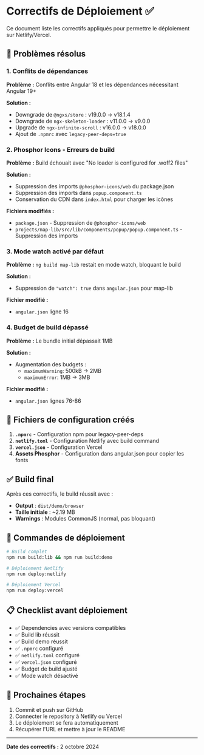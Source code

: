 # Correctifs de Déploiement ✅

Ce document liste les correctifs appliqués pour permettre le déploiement sur Netlify/Vercel.

## 🔧 Problèmes résolus

### 1. Conflits de dépendances

**Problème :** Conflits entre Angular 18 et les dépendances nécessitant Angular 19+

**Solution :**
- Downgrade de `@ngxs/store` : v19.0.0 → v18.1.4
- Downgrade de `ngx-skeleton-loader` : v11.0.0 → v9.0.0
- Upgrade de `ngx-infinite-scroll` : v16.0.0 → v18.0.0
- Ajout de `.npmrc` avec `legacy-peer-deps=true`

### 2. Phosphor Icons - Erreurs de build

**Problème :** Build échouait avec "No loader is configured for .woff2 files"

**Solution :**
- Suppression des imports `@phosphor-icons/web` du package.json
- Suppression des imports dans `popup.component.ts`
- Conservation du CDN dans `index.html` pour charger les icônes

**Fichiers modifiés :**
- `package.json` - Suppression de `@phosphor-icons/web`
- `projects/map-lib/src/lib/components/popup/popup.component.ts` - Suppression des imports

### 3. Mode watch activé par défaut

**Problème :** `ng build map-lib` restait en mode watch, bloquant le build

**Solution :**
- Suppression de `"watch": true` dans `angular.json` pour map-lib

**Fichier modifié :**
- `angular.json` ligne 16

### 4. Budget de build dépassé

**Problème :** Le bundle initial dépassait 1MB

**Solution :**
- Augmentation des budgets :
  - `maximumWarning`: 500kB → 2MB
  - `maximumError`: 1MB → 3MB

**Fichier modifié :**
- `angular.json` lignes 76-86

## 📝 Fichiers de configuration créés

1. **`.npmrc`** - Configuration npm pour legacy-peer-deps
2. **`netlify.toml`** - Configuration Netlify avec build command
3. **`vercel.json`** - Configuration Vercel
4. **Assets Phosphor** - Configuration dans angular.json pour copier les fonts

## ✅ Build final

Après ces correctifs, le build réussit avec :
- **Output** : `dist/demo/browser`
- **Taille initiale** : ~2.19 MB
- **Warnings** : Modules CommonJS (normal, pas bloquant)

## 🚀 Commandes de déploiement

```bash
# Build complet
npm run build:lib && npm run build:demo

# Déploiement Netlify
npm run deploy:netlify

# Déploiement Vercel
npm run deploy:vercel
```

## 📋 Checklist avant déploiement

- ✅ Dependencies avec versions compatibles
- ✅ Build lib réussit
- ✅ Build demo réussit
- ✅ `.npmrc` configuré
- ✅ `netlify.toml` configuré
- ✅ `vercel.json` configuré
- ✅ Budget de build ajusté
- ✅ Mode watch désactivé

## 🎯 Prochaines étapes

1. Commit et push sur GitHub
2. Connecter le repository à Netlify ou Vercel
3. Le déploiement se fera automatiquement
4. Récupérer l'URL et mettre à jour le README

---

**Date des correctifs :** 2 octobre 2024

